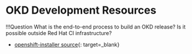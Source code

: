 # OKD Development Resources

!!!Question
    What is the end-to-end process to build an OKD release?
    Is it possible outside Red Hat CI infrastructure?

- [openshift-installer source](https://github.com/openshift/installer){: target=_blank}
